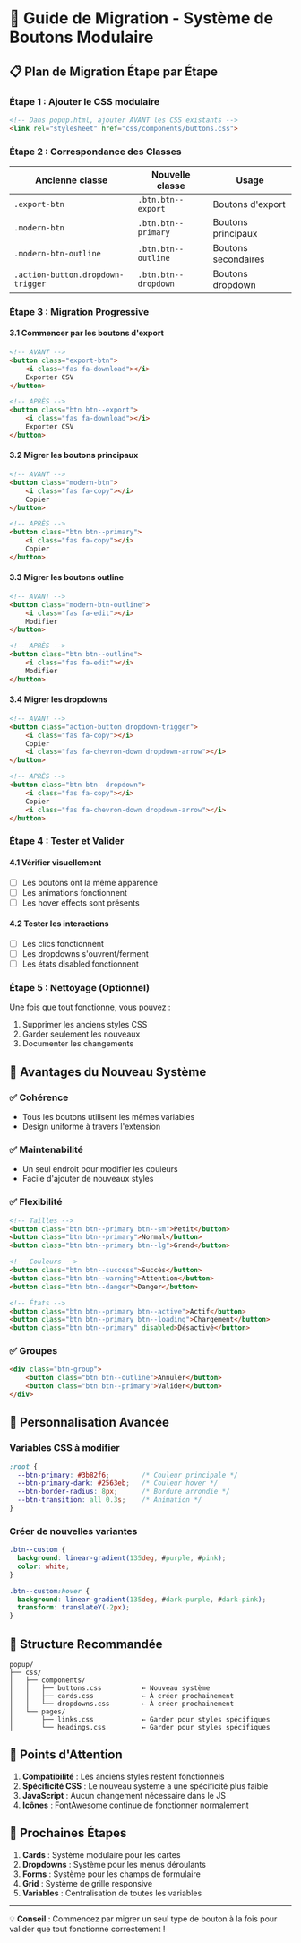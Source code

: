 # 🚀 Guide de Migration - Système de Boutons Modulaire

## 📋 **Plan de Migration Étape par Étape**

### **Étape 1 : Ajouter le CSS modulaire**
```html
<!-- Dans popup.html, ajouter AVANT les CSS existants -->
<link rel="stylesheet" href="css/components/buttons.css">
```

### **Étape 2 : Correspondance des Classes**

| Ancienne classe | Nouvelle classe | Usage |
|---|---|---|
| `.export-btn` | `.btn.btn--export` | Boutons d'export |
| `.modern-btn` | `.btn.btn--primary` | Boutons principaux |
| `.modern-btn-outline` | `.btn.btn--outline` | Boutons secondaires |
| `.action-button.dropdown-trigger` | `.btn.btn--dropdown` | Boutons dropdown |

### **Étape 3 : Migration Progressive**

#### **3.1 Commencer par les boutons d'export**
```html
<!-- AVANT -->
<button class="export-btn">
    <i class="fas fa-download"></i>
    Exporter CSV
</button>

<!-- APRÈS -->
<button class="btn btn--export">
    <i class="fas fa-download"></i>
    Exporter CSV
</button>
```

#### **3.2 Migrer les boutons principaux**
```html
<!-- AVANT -->
<button class="modern-btn">
    <i class="fas fa-copy"></i>
    Copier
</button>

<!-- APRÈS -->
<button class="btn btn--primary">
    <i class="fas fa-copy"></i>
    Copier
</button>
```

#### **3.3 Migrer les boutons outline**
```html
<!-- AVANT -->
<button class="modern-btn-outline">
    <i class="fas fa-edit"></i>
    Modifier
</button>

<!-- APRÈS -->
<button class="btn btn--outline">
    <i class="fas fa-edit"></i>
    Modifier
</button>
```

#### **3.4 Migrer les dropdowns**
```html
<!-- AVANT -->
<button class="action-button dropdown-trigger">
    <i class="fas fa-copy"></i>
    Copier
    <i class="fas fa-chevron-down dropdown-arrow"></i>
</button>

<!-- APRÈS -->
<button class="btn btn--dropdown">
    <i class="fas fa-copy"></i>
    Copier
    <i class="fas fa-chevron-down dropdown-arrow"></i>
</button>
```

### **Étape 4 : Tester et Valider**

#### **4.1 Vérifier visuellement**
- [ ] Les boutons ont la même apparence
- [ ] Les animations fonctionnent
- [ ] Les hover effects sont présents

#### **4.2 Tester les interactions**
- [ ] Les clics fonctionnent
- [ ] Les dropdowns s'ouvrent/ferment
- [ ] Les états disabled fonctionnent

### **Étape 5 : Nettoyage (Optionnel)**

Une fois que tout fonctionne, vous pouvez :
1. Supprimer les anciens styles CSS
2. Garder seulement les nouveaux
3. Documenter les changements

## 🎯 **Avantages du Nouveau Système**

### **✅ Cohérence**
- Tous les boutons utilisent les mêmes variables
- Design uniforme à travers l'extension

### **✅ Maintenabilité**
- Un seul endroit pour modifier les couleurs
- Facile d'ajouter de nouveaux styles

### **✅ Flexibilité**
```html
<!-- Tailles -->
<button class="btn btn--primary btn--sm">Petit</button>
<button class="btn btn--primary">Normal</button>
<button class="btn btn--primary btn--lg">Grand</button>

<!-- Couleurs -->
<button class="btn btn--success">Succès</button>
<button class="btn btn--warning">Attention</button>
<button class="btn btn--danger">Danger</button>

<!-- États -->
<button class="btn btn--primary btn--active">Actif</button>
<button class="btn btn--primary btn--loading">Chargement</button>
<button class="btn btn--primary" disabled>Désactivé</button>
```

### **✅ Groupes**
```html
<div class="btn-group">
    <button class="btn btn--outline">Annuler</button>
    <button class="btn btn--primary">Valider</button>
</div>
```

## 🔧 **Personnalisation Avancée**

### **Variables CSS à modifier**
```css
:root {
  --btn-primary: #3b82f6;        /* Couleur principale */
  --btn-primary-dark: #2563eb;   /* Couleur hover */
  --btn-border-radius: 8px;      /* Bordure arrondie */
  --btn-transition: all 0.3s;    /* Animation */
}
```

### **Créer de nouvelles variantes**
```css
.btn--custom {
  background: linear-gradient(135deg, #purple, #pink);
  color: white;
}

.btn--custom:hover {
  background: linear-gradient(135deg, #dark-purple, #dark-pink);
  transform: translateY(-2px);
}
```

## 📁 **Structure Recommandée**

```
popup/
├── css/
│   ├── components/
│   │   ├── buttons.css          ← Nouveau système
│   │   ├── cards.css            ← À créer prochainement
│   │   └── dropdowns.css        ← À créer prochainement
│   └── pages/
│       ├── links.css            ← Garder pour styles spécifiques
│       └── headings.css         ← Garder pour styles spécifiques
```

## 🚨 **Points d'Attention**

1. **Compatibilité** : Les anciens styles restent fonctionnels
2. **Spécificité CSS** : Le nouveau système a une spécificité plus faible
3. **JavaScript** : Aucun changement nécessaire dans le JS
4. **Icônes** : FontAwesome continue de fonctionner normalement

## 🎯 **Prochaines Étapes**

1. **Cards** : Système modulaire pour les cartes
2. **Dropdowns** : Système pour les menus déroulants  
3. **Forms** : Système pour les champs de formulaire
4. **Grid** : Système de grille responsive
5. **Variables** : Centralisation de toutes les variables

---

💡 **Conseil** : Commencez par migrer un seul type de bouton à la fois pour valider que tout fonctionne correctement ! 